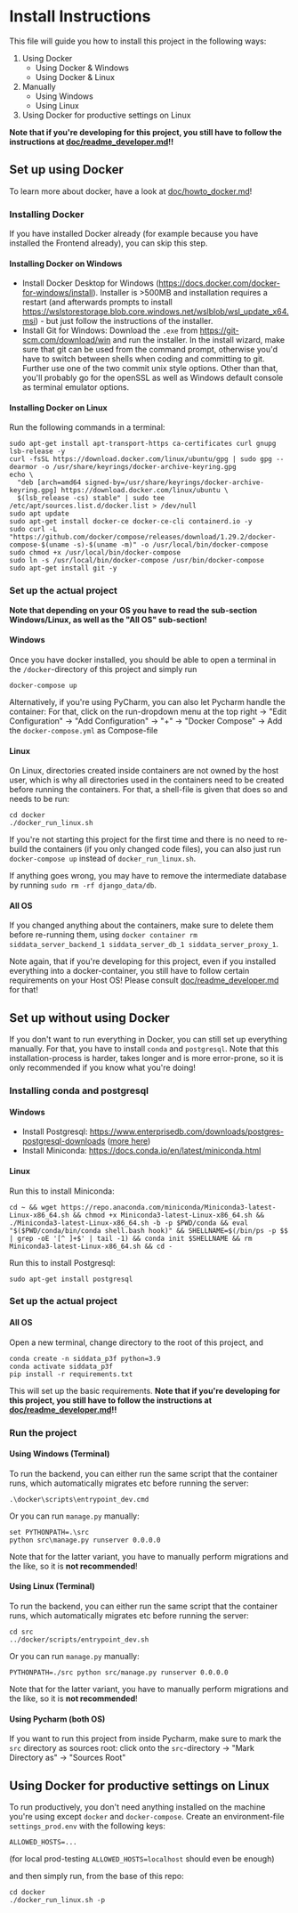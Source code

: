 # Install Instructions

This file will guide you how to install this project in the following ways:

1. Using Docker
    * Using Docker & Windows
    * Using Docker & Linux
2. Manually
    * Using Windows
    * Using Linux
3. Using Docker for productive settings on Linux

**Note that if you're developing for this project, you still have to follow the instructions at [doc/readme_developer.md](https://github.com/virtUOS/siddata_server/blob/develop/doc/readme_developer.md)!!**

## Set up using Docker

To learn more about docker, have a look at [doc/howto_docker.md](https://github.com/virtUOS/siddata_server/blob/develop/doc/howto_docker.md)!

### Installing Docker

If you have installed Docker already (for example because you have installed the Frontend already), you can skip this step.

#### Installing Docker on Windows
* Install Docker Desktop for Windows (https://docs.docker.com/docker-for-windows/install). Installer is >500MB and installation requires a restart (and afterwards prompts to install https://wslstorestorage.blob.core.windows.net/wslblob/wsl_update_x64.msi) - but just follow the instructions of the installer.
* Install Git for Windows: Download the `.exe` from https://git-scm.com/download/win and run the installer. In the install wizard, make sure that git can be used from the command prompt, otherwise you'd have to switch between shells when coding and committing to git. Further use one of the two commit unix style options. Other than that, you'll probably go for the openSSL as well as Windows default console as terminal emulator options.

#### Installing Docker on Linux
Run the following commands in a terminal:
```
sudo apt-get install apt-transport-https ca-certificates curl gnupg lsb-release -y
curl -fsSL https://download.docker.com/linux/ubuntu/gpg | sudo gpg --dearmor -o /usr/share/keyrings/docker-archive-keyring.gpg
echo \
  "deb [arch=amd64 signed-by=/usr/share/keyrings/docker-archive-keyring.gpg] https://download.docker.com/linux/ubuntu \
  $(lsb_release -cs) stable" | sudo tee /etc/apt/sources.list.d/docker.list > /dev/null
sudo apt update
sudo apt-get install docker-ce docker-ce-cli containerd.io -y
sudo curl -L "https://github.com/docker/compose/releases/download/1.29.2/docker-compose-$(uname -s)-$(uname -m)" -o /usr/local/bin/docker-compose
sudo chmod +x /usr/local/bin/docker-compose
sudo ln -s /usr/local/bin/docker-compose /usr/bin/docker-compose
sudo apt-get install git -y
```

### Set up the actual project

**Note that depending on your OS you have to read the sub-section Windows/Linux, as well as the "All OS" sub-section!**

#### Windows

Once you have docker installed, you should be able to open a terminal in the `/docker`-directory of this project and simply run
```
docker-compose up
```

Alternatively, if you're using PyCharm, you can also let Pycharm handle the container: For that, click on the run-dropdown menu at the top right -> "Edit Configuration" -> "Add Configuration" -> "+" -> "Docker Compose" -> Add the `docker-compose.yml` as Compose-file

#### Linux

On Linux, directories created inside containers are not owned by the host user, which is why all directories used in the containers need to be created before running the containers. For that, a shell-file is given that does so and needs to be run:

```
cd docker
./docker_run_linux.sh
```

If you're not starting this project for the first time and there is no need to re-build the containers (if you only changed code files), you can also just run `docker-compose up` instead of `docker_run_linux.sh`.

If anything goes wrong, you may have to remove the intermediate database by running `sudo rm -rf django_data/db`.

#### All OS

If you changed anything about the containers, make sure to delete them before re-running them, using `docker container rm siddata_server_backend_1 siddata_server_db_1 siddata_server_proxy_1`.

Note again, that if you're developing for this project, even if you installed everything into a docker-container, you still have to follow certain requirements on your Host OS! Please consult [doc/readme_developer.md](https://github.com/virtUOS/siddata_server/blob/develop/doc/readme_developer.md) for that!


## Set up without using Docker

If you don't want to run everything in Docker, you can still set up everything manually. For that, you have to install `conda` and `postgresql`.  Note that this installation-process is harder, takes longer and is more error-prone, so it is only recommended if you know what you're doing!

### Installing conda and postgresql

#### Windows

* Install Postgresql: https://www.enterprisedb.com/downloads/postgres-postgresql-downloads ([more here](https://git.siddata.de/siddata/documentation/src/branch/master/DOKU_SIDDATA_entwicklungsumgebung_einrichtung%28wip%29_v1_windows.md#postgresql-installieren-und-datenbank-anlegen))
* Install Miniconda: https://docs.conda.io/en/latest/miniconda.html

#### Linux

Run this to install Miniconda:
```
cd ~ && wget https://repo.anaconda.com/miniconda/Miniconda3-latest-Linux-x86_64.sh && chmod +x Miniconda3-latest-Linux-x86_64.sh && ./Miniconda3-latest-Linux-x86_64.sh -b -p $PWD/conda && eval "$($PWD/conda/bin/conda shell.bash hook)" && SHELLNAME=$(/bin/ps -p $$ | grep -oE '[^ ]+$' | tail -1) && conda init $SHELLNAME && rm Miniconda3-latest-Linux-x86_64.sh && cd -
```

Run this to install Postgresql:
```
sudo apt-get install postgresql
```

### Set up the actual project

#### All OS

Open a new terminal, change directory to the root of this project, and
```
conda create -n siddata_p3f python=3.9
conda activate siddata_p3f
pip install -r requirements.txt
```

This will set up the basic requirements. **Note that if you're developing for this project, you still have to follow the instructions at [doc/readme_developer.md](https://github.com/virtUOS/siddata_server/blob/develop/doc/readme_developer.md)!!**

### Run the project

#### Using Windows (Terminal)

To run the backend, you can either run the same script that the container runs, which automatically migrates etc before running the server:

```
.\docker\scripts\entrypoint_dev.cmd
```

Or you can run `manage.py` manually:

```
set PYTHONPATH=.\src
python src\manage.py runserver 0.0.0.0
```

Note that for the latter variant, you have to manually perform migrations and the like, so it is **not recommended**!

#### Using Linux (Terminal)

To run the backend, you can either run the same script that the container runs, which automatically migrates etc before running the server:

```
cd src
../docker/scripts/entrypoint_dev.sh
```

Or you can run `manage.py` manually:

```
PYTHONPATH=./src python src/manage.py runserver 0.0.0.0
```

Note that for the latter variant, you have to manually perform migrations and the like, so it is **not recommended**!

#### Using Pycharm (both OS)

If you want to run this project from inside Pycharm, make sure to mark the `src` directory as sources root: click onto the `src`-directory -> "Mark Directory as" -> "Sources Root"



## Using Docker for productive settings on Linux

To run productively, you don't need anything installed on the machine you're using except `docker` and `docker-compose`. Create an environment-file `settings_prod.env` with the following keys:
```
ALLOWED_HOSTS=...
```
(for local prod-testing `ALLOWED_HOSTS=localhost` should even be enough)


and then simply run, from the base of this repo:
```
cd docker
./docker_run_linux.sh -p
```
